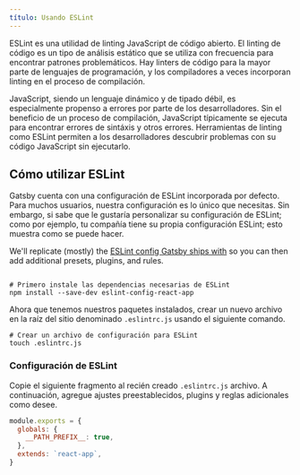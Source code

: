 ```yaml
---
título: Usando ESLint
---
```


ESLint es una utilidad de linting JavaScript de código abierto. El linting de código es un tipo de análisis estático que se utiliza con frecuencia para encontrar patrones problemáticos. Hay linters de código para la mayor parte de lenguajes de programación, y los compiladores a veces incorporan linting en el proceso de compilación.

JavaScript, siendo un lenguaje dinámico y de tipado débil, es especialmente propenso a errores por parte de los desarrolladores. Sin el beneficio de un proceso de compilación, JavaScript típicamente se ejecuta para encontrar errores de sintáxis y otros errores. Herramientas de linting como ESLint permiten a los desarrolladores descubrir problemas con su código JavaScript sin ejecutarlo.

## Cómo utilizar ESLint

Gatsby cuenta con una configuración de ESLint incorporada por defecto. Para muchos usuarios, nuestra configuración es lo único que necesitas. Sin embargo, si sabe que le gustaría personalizar su configuración de ESLint; como por ejemplo, tu compañía tiene su propia configuración ESLint; esto muestra como se puede hacer.

We'll replicate (mostly) the [ESLint config Gatsby ships with](https://github.com/gatsbyjs/gatsby/blob/master/packages/gatsby/src/utils/eslint-config.js) so you can then add additional presets, plugins, and rules.

```shell

# Primero instale las dependencias necesarias de ESLint
npm install --save-dev eslint-config-react-app
```

Ahora que tenemos nuestros paquetes instalados, crear un nuevo archivo en la raíz del sitio denominado `.eslintrc.js` usando el siguiente comando.

```shell
# Crear un archivo de configuración para ESLint
touch .eslintrc.js
```

### Configuración de ESLint

Copie el siguiente fragmento al recién creado `.eslintrc.js` archivo. A continuación, agregue ajustes preestablecidos, plugins y reglas adicionales como desee.

```js:title=.eslintrc.js
module.exports = {
  globals: {
    __PATH_PREFIX__: true,
  },
  extends: `react-app`,
}
```
